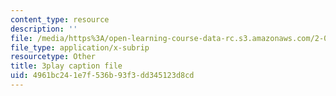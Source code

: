 ```yaml
---
content_type: resource
description: ''
file: /media/https%3A/open-learning-course-data-rc.s3.amazonaws.com/2-003sc-engineering-dynamics-fall-2011/4961bc241e7f536b93f3dd345123d8cd_lFedznDnPZc.vtt
file_type: application/x-subrip
resourcetype: Other
title: 3play caption file
uid: 4961bc24-1e7f-536b-93f3-dd345123d8cd
---
```

